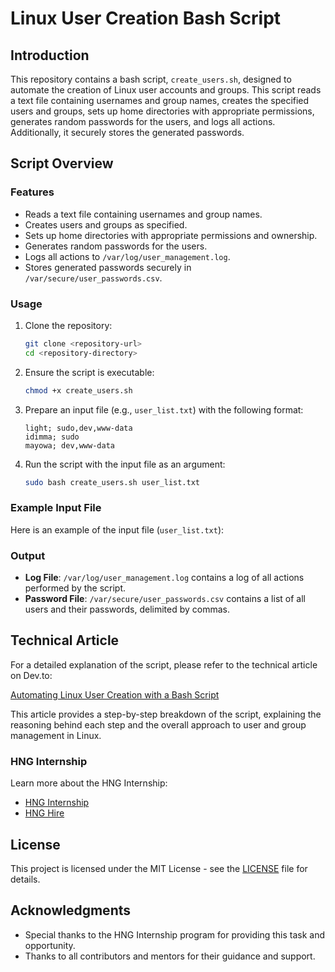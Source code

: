 # Linux User Creation Bash Script

## Introduction

This repository contains a bash script, `create_users.sh`, designed to automate the creation of Linux user accounts and groups. This script reads a text file containing usernames and group names, creates the specified users and groups, sets up home directories with appropriate permissions, generates random passwords for the users, and logs all actions. Additionally, it securely stores the generated passwords.

## Script Overview

### Features

- Reads a text file containing usernames and group names.
- Creates users and groups as specified.
- Sets up home directories with appropriate permissions and ownership.
- Generates random passwords for the users.
- Logs all actions to `/var/log/user_management.log`.
- Stores generated passwords securely in `/var/secure/user_passwords.csv`.

### Usage

1. Clone the repository:
    ```bash
    git clone <repository-url>
    cd <repository-directory>
    ```

2. Ensure the script is executable:
    ```bash
    chmod +x create_users.sh
    ```

3. Prepare an input file (e.g., `user_list.txt`) with the following format:
    ```
    light; sudo,dev,www-data
    idimma; sudo
    mayowa; dev,www-data
    ```

4. Run the script with the input file as an argument:
    ```bash
    sudo bash create_users.sh user_list.txt
    ```

### Example Input File

Here is an example of the input file (`user_list.txt`):


### Output

- **Log File**: `/var/log/user_management.log` contains a log of all actions performed by the script.
- **Password File**: `/var/secure/user_passwords.csv` contains a list of all users and their passwords, delimited by commas.

## Technical Article

For a detailed explanation of the script, please refer to the technical article on Dev.to:

[Automating Linux User Creation with a Bash Script](https://dev.to/your-article-link)

This article provides a step-by-step breakdown of the script, explaining the reasoning behind each step and the overall approach to user and group management in Linux.

### HNG Internship

Learn more about the HNG Internship:
- [HNG Internship](https://hng.tech/internship)
- [HNG Hire](https://hng.tech/hire)

## License

This project is licensed under the MIT License - see the [LICENSE](LICENSE) file for details.

## Acknowledgments

- Special thanks to the HNG Internship program for providing this task and opportunity.
- Thanks to all contributors and mentors for their guidance and support.